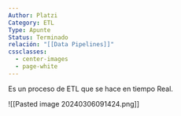 ```yaml
---
Author: Platzi
Category: ETL
Type: Apunte
Status: Terminado
relación: "[[Data Pipelines]]"
cssclasses:
  - center-images
  - page-white
---
```

Es un proceso de ETL que se hace en tiempo Real.

![[Pasted image 20240306091424.png]]